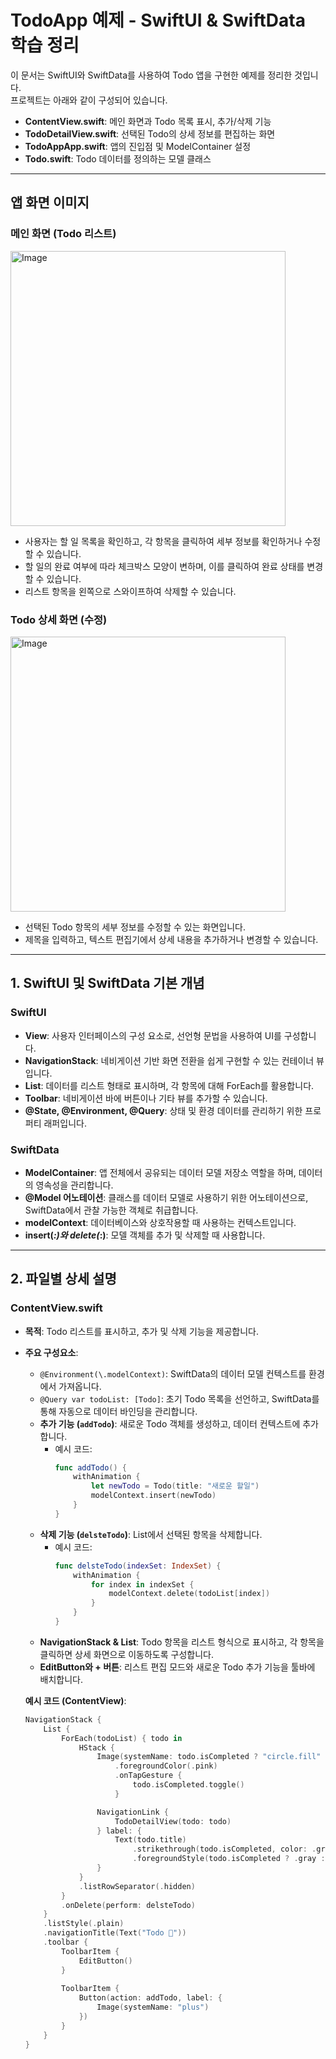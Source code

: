 # TodoApp 예제 - SwiftUI & SwiftData 학습 정리

이 문서는 SwiftUI와 SwiftData를 사용하여 Todo 앱을 구현한 예제를 정리한 것입니다.  
프로젝트는 아래와 같이 구성되어 있습니다.

- **ContentView.swift**: 메인 화면과 Todo 목록 표시, 추가/삭제 기능
- **TodoDetailView.swift**: 선택된 Todo의 상세 정보를 편집하는 화면
- **TodoAppApp.swift**: 앱의 진입점 및 ModelContainer 설정
- **Todo.swift**: Todo 데이터를 정의하는 모델 클래스

---

## 앱 화면 이미지

### 메인 화면 (Todo 리스트)

<img width="440" alt="Image" src="https://github.com/user-attachments/assets/a9631cab-5622-4299-ba15-c529d25efe45" />

- 사용자는 할 일 목록을 확인하고, 각 항목을 클릭하여 세부 정보를 확인하거나 수정할 수 있습니다.
- 할 일의 완료 여부에 따라 체크박스 모양이 변하며, 이를 클릭하여 완료 상태를 변경할 수 있습니다.
- 리스트 항목을 왼쪽으로 스와이프하여 삭제할 수 있습니다.

### Todo 상세 화면 (수정)

<img width="440" alt="Image" src="https://github.com/user-attachments/assets/aedf029f-d7bc-4491-b6f8-4466da2e50b6" />

- 선택된 Todo 항목의 세부 정보를 수정할 수 있는 화면입니다.
- 제목을 입력하고, 텍스트 편집기에서 상세 내용을 추가하거나 변경할 수 있습니다.

---

## 1. SwiftUI 및 SwiftData 기본 개념

### SwiftUI
- **View**: 사용자 인터페이스의 구성 요소로, 선언형 문법을 사용하여 UI를 구성합니다.
- **NavigationStack**: 네비게이션 기반 화면 전환을 쉽게 구현할 수 있는 컨테이너 뷰입니다.
- **List**: 데이터를 리스트 형태로 표시하며, 각 항목에 대해 ForEach를 활용합니다.
- **Toolbar**: 네비게이션 바에 버튼이나 기타 뷰를 추가할 수 있습니다.
- **@State, @Environment, @Query**: 상태 및 환경 데이터를 관리하기 위한 프로퍼티 래퍼입니다.

### SwiftData
- **ModelContainer**: 앱 전체에서 공유되는 데이터 모델 저장소 역할을 하며, 데이터의 영속성을 관리합니다.
- **@Model 어노테이션**: 클래스를 데이터 모델로 사용하기 위한 어노테이션으로, SwiftData에서 관찰 가능한 객체로 취급합니다.
- **modelContext**: 데이터베이스와 상호작용할 때 사용하는 컨텍스트입니다.
- **insert(_:)와 delete(_:)**: 모델 객체를 추가 및 삭제할 때 사용합니다.

---

## 2. 파일별 상세 설명

### ContentView.swift
- **목적**: Todo 리스트를 표시하고, 추가 및 삭제 기능을 제공합니다.
- **주요 구성요소**:
  - `@Environment(\.modelContext)`: SwiftData의 데이터 모델 컨텍스트를 환경에서 가져옵니다.
  - `@Query var todoList: [Todo]`: 초기 Todo 목록을 선언하고, SwiftData를 통해 자동으로 데이터 바인딩을 관리합니다.
  - **추가 기능 (`addTodo`)**: 새로운 Todo 객체를 생성하고, 데이터 컨텍스트에 추가합니다.
    - 예시 코드:
      ```swift
      func addTodo() {
          withAnimation {
              let newTodo = Todo(title: "새로운 할일")
              modelContext.insert(newTodo)
          }
      }
      ```
  - **삭제 기능 (`delsteTodo`)**: List에서 선택된 항목을 삭제합니다.
    - 예시 코드:
      ```swift
      func delsteTodo(indexSet: IndexSet) {
          withAnimation {
              for index in indexSet {
                  modelContext.delete(todoList[index])
              }
          }
      }
      ```
  - **NavigationStack & List**: Todo 항목을 리스트 형식으로 표시하고, 각 항목을 클릭하면 상세 화면으로 이동하도록 구성합니다.
  - **EditButton와 + 버튼**: 리스트 편집 모드와 새로운 Todo 추가 기능을 툴바에 배치합니다.

  **예시 코드 (ContentView)**:
  ```swift
  NavigationStack {
      List {
          ForEach(todoList) { todo in
              HStack {
                  Image(systemName: todo.isCompleted ? "circle.fill" : "circle")
                      .foregroundColor(.pink)
                      .onTapGesture {
                          todo.isCompleted.toggle()
                      }

                  NavigationLink {
                      TodoDetailView(todo: todo)
                  } label: {
                      Text(todo.title)
                          .strikethrough(todo.isCompleted, color: .gray)
                          .foregroundStyle(todo.isCompleted ? .gray : .primary)
                  }
              }
              .listRowSeparator(.hidden)
          }
          .onDelete(perform: delsteTodo)
      }
      .listStyle(.plain)
      .navigationTitle(Text("Todo 🏓"))
      .toolbar {
          ToolbarItem {
              EditButton()
          }
          
          ToolbarItem {
              Button(action: addTodo, label: {
                  Image(systemName: "plus")
              })
          }
      }
  }
